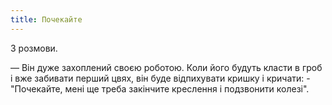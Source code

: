 ```yaml
---
title: Почекайте
---
```


З розмови.

—  Він дуже захоплений своєю роботою. Коли його будуть класти в гроб і вже забивати перший цвях,
він буде відпихувати кришку і кричати: - "Почекайте, мені ще треба закінчите креслення і подзвонити колезі".